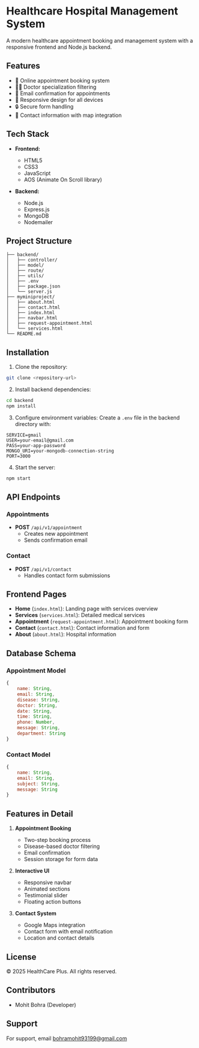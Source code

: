 # Healthcare Hospital Management System

A modern healthcare appointment booking and management system with a responsive frontend and Node.js backend.

## Features

- 🏥 Online appointment booking system
- 👨‍⚕️ Doctor specialization filtering
- 📧 Email confirmation for appointments
- 📱 Responsive design for all devices
- 🔒 Secure form handling
- 📍 Contact information with map integration

## Tech Stack

- **Frontend:**

  - HTML5
  - CSS3
  - JavaScript
  - AOS (Animate On Scroll library)

- **Backend:**
  - Node.js
  - Express.js
  - MongoDB
  - Nodemailer

## Project Structure

```
├── backend/
│   ├── controller/
│   ├── model/
│   ├── route/
│   ├── utils/
│   ├── .env
│   ├── package.json
│   └── server.js
├── myminiproject/
│   ├── about.html
│   ├── contact.html
│   ├── index.html
│   ├── navbar.html
│   ├── request-appointment.html
│   └── services.html
└── README.md
```

## Installation

1. Clone the repository:

```bash
git clone <repository-url>
```

2. Install backend dependencies:

```bash
cd backend
npm install
```

3. Configure environment variables:
   Create a `.env` file in the backend directory with:

```
SERVICE=gmail
USER=your-email@gmail.com
PASS=your-app-password
MONGO_URI=your-mongodb-connection-string
PORT=3000
```

4. Start the server:

```bash
npm start
```

## API Endpoints

### Appointments

- **POST** `/api/v1/appointment`
  - Creates new appointment
  - Sends confirmation email

### Contact

- **POST** `/api/v1/contact`
  - Handles contact form submissions

## Frontend Pages

- **Home** (`index.html`): Landing page with services overview
- **Services** (`services.html`): Detailed medical services
- **Appointment** (`request-appointment.html`): Appointment booking form
- **Contact** (`contact.html`): Contact information and form
- **About** (`about.html`): Hospital information

## Database Schema

### Appointment Model

```javascript
{
    name: String,
    email: String,
    disease: String,
    doctor: String,
    date: String,
    time: String,
    phone: Number,
    message: String,
    department: String
}
```

### Contact Model

```javascript
{
    name: String,
    email: String,
    subject: String,
    message: String
}
```

## Features in Detail

1. **Appointment Booking**

   - Two-step booking process
   - Disease-based doctor filtering
   - Email confirmation
   - Session storage for form data

2. **Interactive UI**

   - Responsive navbar
   - Animated sections
   - Testimonial slider
   - Floating action buttons

3. **Contact System**
   - Google Maps integration
   - Contact form with email notification
   - Location and contact details

## License

© 2025 HealthCare Plus. All rights reserved.

## Contributors

- Mohit Bohra (Developer)

## Support

For support, email bohramohit93199@gmail.com
